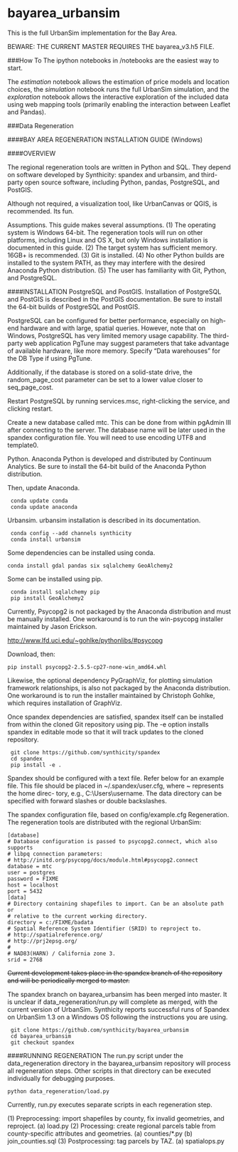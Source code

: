 bayarea_urbansim
=======

This is the full UrbanSim implementation for the Bay Area.

BEWARE: THE CURRENT MASTER REQUIRES THE bayarea_v3.h5 FILE.

###How To
The ipython notebooks in /notebooks are the easiest way to start. 

The *estimation* notebook allows the estimation of price models and location choices, the *simulation* notebook runs the full UrbanSim simulation, and the *exploration* notebook allows the interactive exploration of the included data using web mapping tools (primarily enabling the interaction between Leaflet and Pandas).

###Data Regeneration

####BAY AREA REGENERATION INSTALLATION GUIDE (Windows)

####OVERVIEW

The regional regeneration tools are written in Python and SQL. They depend on software developed by Synthicity: spandex and urbansim, and third-party open source software, including Python, pandas, PostgreSQL, and PostGIS.  

Although not required, a visualization tool, like UrbanCanvas or QGIS, is recommended.  Its fun.  

Assumptions. This guide makes several assumptions.
(1) The operating system is Windows 64-bit. The regeneration tools will run on other platforms, including Linux and OS X, but only Windows installation is documented in this guide.
(2) The target system has sufficient memory. 16GB+ is recommended.
(3) Git is installed.
(4) No other Python builds are installed to the system PATH, as they may interfere with the desired Anaconda Python distribution.
(5) The user has familiarity with Git, Python, and PostgreSQL.

####INSTALLATION
PostgreSQL and PostGIS. Installation of PostgreSQL and PostGIS is described in the PostGIS documentation. Be sure to install the 64-bit builds of PostgreSQL and PostGIS.

PostgreSQL can be configured for better performance, especially on high-end hardware and with large, spatial queries. However, note that on Windows, PostgreSQL has very limited memory usage capability. The third-party web application PgTune may suggest parameters that take advantage of available hardware, like more memory. Specify “Data warehouses” for the DB Type if using PgTune.

Additionally, if the database is stored on a solid-state drive, the random_page_cost parameter can be set to a lower value closer to seq_page_cost.

Restart PostgreSQL by running services.msc, right-clicking the service, and clicking restart.

Create a new database called mtc. This can be done from within pgAdmin III after connecting to the server. The database name will be later used in the spandex configuration file. You will need to use encoding UTF8 and template0.

Python. Anaconda Python is developed and distributed by Continuum Analytics. Be sure to install the 64-bit build of the Anaconda Python distribution.

Then, update Anaconda.

     conda update conda
     conda update anaconda
     
Urbansim. urbansim installation is described in its documentation.

     conda config --add channels synthicity
     conda install urbansim

Some dependencies can be installed using conda.

`conda install gdal pandas six sqlalchemy GeoAlchemy2`

Some can be installed using pip.  

     conda install sqlalchemy pip
     pip install GeoAlchemy2

Currently, Psycopg2 is not packaged by the Anaconda distribution and must be manually installed. One workaround is to run the win-psycopg installer maintained by Jason Erickson.

http://www.lfd.uci.edu/~gohlke/pythonlibs/#psycopg

Download, then:

`pip install psycopg2-2.5.5-cp27-none-win_amd64.whl`

Likewise, the optional dependency PyGraphViz, for plotting simulation framework relationships, is also not packaged by the Anaconda distribution. One workaround is to run the installer maintained by Christoph Gohlke, which requires installation of GraphViz.

Once spandex dependencies are satisfied, spandex itself can be installed from within the cloned Git repository using pip. The -e option installs spandex in editable mode so that it will track updates to the cloned repository.

     git clone https://github.com/synthicity/spandex
     cd spandex
     pip install -e .

Spandex should be configured with a text file. Refer below for an example file. This file should be placed in ~/.spandex/user.cfg, where ~ represents the home direc- tory, e.g., C:\Users\username. The data directory can be specified with forward slashes or double backslashes.

The spandex configuration file, based on config/example.cfg Regeneration. The regeneration tools are distributed with the regional UrbanSim:
```
[database]
# Database configuration is passed to psycopg2.connect, which also supports
# libpq connection parameters:
# http://initd.org/psycopg/docs/module.html#psycopg2.connect
database = mtc
user = postgres
password = FIXME
host = localhost
port = 5432
[data]
# Directory containing shapefiles to import. Can be an absolute path or
# relative to the current working directory.
directory = c:/FIXME/badata
# Spatial Reference System Identifier (SRID) to reproject to.
# http://spatialreference.org/
# http://prj2epsg.org/
#
# NAD83(HARN) / California zone 3.
srid = 2768
```

~~Current development takes place in the spandex branch of the repository and will be
periodically merged to master.~~

The spandex branch on bayarea_urbansim has been merged into master. It is unclear if data_regeneration/run.py will complete as merged, with the current version of UrbanSim. Synthicity reports successful runs of Spandex on UrbanSim 1.3 on a Windows OS following the instructions you are using. 

     git clone https://github.com/synthicity/bayarea_urbansim
     cd bayarea_urbansim
     git checkout spandex
     
####RUNNING REGENERATION
The run.py script under the data_regeneration directory in the bayarea_urbansim repository will process all regeneration steps. Other scripts in that directory can be executed individually for debugging purposes.

`python data_regeneration/load.py`  

Currently, run.py executes separate scripts in each regeneration step.  

(1) Preprocessing: import shapefiles by county, fix invalid geometries, and reproject.
(a) load.py
(2) Processing: create regional parcels table from county-specific attributes and
geometries.
(a) counties/*.py
(b) join_counties.sql
(3) Postprocessing: tag parcels by TAZ. (a) spatialops.py
